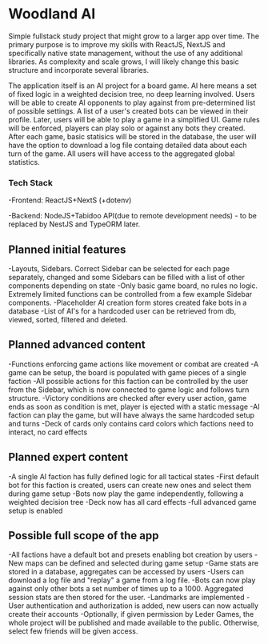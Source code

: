 # Woodland AI

Simple fullstack study project that might grow to a larger app over time. The primary purpose is to improve my skills with ReactJS, NextJS and specifically native state management, without the use of any additional libraries. As complexity and scale grows, I will likely change this basic structure and incorporate several libraries.

The application itself is an AI project for a board game. AI here means a set of fixed logic in a weighted decision tree, no deep learning involved. Users will be able to create AI opponents to play against from pre-determined list of possible settings. A list of a user's created bots can be viewed in their profile. Later, users will be able to play a game in a simplified UI. Game rules will be enforced, players can play solo or against any bots they created. After each game, basic statisics will be stored in the database, the user will have the option to download a log file containg detailed data about each turn of the game. All users will have access to the aggregated global statistics.

### Tech Stack

-Frontend: ReactJS+NextS (+dotenv)

-Backend: NodeJS+Tabidoo API(due to remote development needs) - to be replaced by NestJS and TypeORM later.

## Planned initial features

-Layouts, Sidebars. Correct Sidebar can be selected for each page separately, changed and some Sidebars can be filled with a list of other components depending on state
-Only basic game board, no rules no logic. Extremely limited functions can be controlled from a few example Sidebar components.
-Placeholder AI creation form stores created fake bots in a database
-List of AI's for a hardcoded user can be retrieved from db, viewed, sorted, filtered and deleted.

## Planned advanced content

-Functions enforcing game actions like movement or combat are created
-A game can be setup, the board is populated with game pieces of a single faction
-All possible actions for this faction can be controlled by the user from the Sidebar, which is now connected to game logic and follows turn structure.
-Victory conditions are checked after every user action, game ends as soon as condition is met, player is ejected with a static message
-AI faction can play the game, but will have always the same hardcoded setup and turns
-Deck of cards only contains card colors which factions need to interact, no card effects

## Planned expert content

-A single AI faction has fully defined logic for all tactical states
-First default bot for this faction is created, users can create new ones and select them during game setup
-Bots now play the game independently, following a weighted decision tree
-Deck now has all card effects
-full advanced game setup is enabled

## Possible full scope of the app

-All factions have a default bot and presets enabling bot creation by users
-New maps can be defined and selected during game setup
-Game stats are stored in a database, aggregates can be accessed by users
-Users can download a log file and "replay" a game from a log file.
-Bots can now play against only other bots a set number of times up to a 1000. Aggregated session stats are then stored for the user.
-Landmarks are implemented
-User authentication and authorization is added, new users can now actually create their accounts
-Optionally, if given permission by Leder Games, the whole project will be published and made available to the public. Otherwise, select few friends will be given access.
